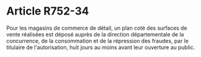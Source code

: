 # Article R752-34

Pour les magasins de commerce de détail, un plan coté des surfaces de vente réalisées est déposé auprès de la direction départementale de la concurrence, de la consommation et de la répression des fraudes, par le titulaire de l'autorisation, huit jours au moins avant leur ouverture au public.